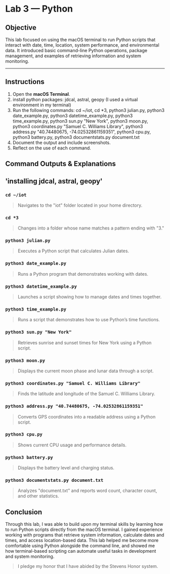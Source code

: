 # Lab 3  — Python

## Objective
This lab focused on using the macOS terminal to run Python scripts that interact with date, time, location, system performance, and environmental data. It introduced basic command-line Python operations, package management, and examples of retrieving information and system monitoring.

---

## Instructions

1. Open the **macOS Terminal**.
2. install python packages: jdcal, astral, geopy (I used a virtual environment in my terminal)
3. Run the following commands:
cd ~/iot, cd *3, python3 julian.py, python3 date_example.py, python3 datetime_example.py, python3 time_example.py, python3 sun.py "New York", python3 moon.py, python3 coordinates.py "Samuel C. Williams Library", python3 address.py "40.74480675, -74.02532861159351", python3 cpu.py, python3 battery.py, python3 documentstats.py document.txt
4. Document the output and include screenshots.
5. Reflect on the use of each command.
## Command Outputs & Explanations

## 'installing jdcal, astral, geopy'

### `cd ~/iot`
> Navigates to the "iot" folder located in your home directory.

### `cd *3`
> Changes into a folder whose name matches a pattern ending with "3."

### `python3 julian.py`
> Executes a Python script that calculates Julian dates.

### `python3 date_example.py`
>Runs a Python program that demonstrates working with dates.

### `python3 datetime_example.py`
>Launches a script showing how to manage dates and times together.

### `python3 time_example.py`
> Runs a script that demonstrates how to use Python’s time functions.

### `python3 sun.py "New York"`
> Retrieves sunrise and sunset times for New York using a Python script.

### `python3 moon.py`
> Displays the current moon phase and lunar data through a script.

### `python3 coordinates.py "Samuel C. Williams Library"`
> Finds the latitude and longitude of the Samuel C. Williams Library.

### `python3 address.py "40.74480675, -74.02532861159351"`
> Converts GPS coordinates into a readable address using a Python script.

### `python3 cpu.py`
> Shows current CPU usage and performance details.

### `python3 battery.py`
> Displays the battery level and charging status.

### `python3 documentstats.py document.txt`
> Analyzes "document.txt" and reports word count, character count, and other statistics.

## Conclusion
Through this lab, I was able to build upon my terminal skills by learning how to run Python scripts directly from the macOS terminal. I gained experience working with programs that retrieve system information, calculate dates and times, and access location-based data. This lab helped me become more comfortable using Python alongside the command line, and showed me how terminal-based scripting can automate useful tasks in development and system monitoring.
>I pledge my honor that I have abided by the Stevens Honor system.
